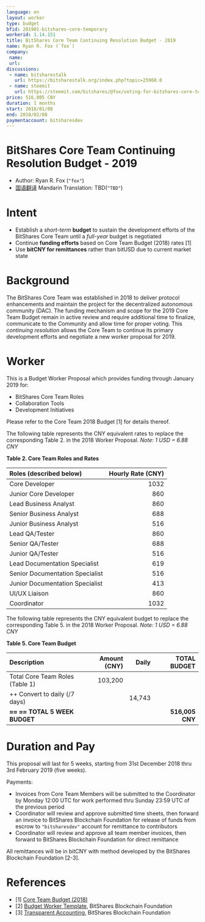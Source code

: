 ```yaml
---
language: en
layout: worker
type: budget
bfid: 201901-bitshares-core-temporary
workerid: 1.14.151
title: BitShares Core Team Continuing Resolution Budget - 2019
name: Ryan R. Fox (`fox`)
company:
 name:
 url:
discussions:
 - name: bitsharestalk
   url: https://bitsharestalk.org/index.php?topic=25968.0
 - name: steemit
   url: https://steemit.com/bitshares/@fox/voting-for-bitshares-core-team-worker-proposal-2018
price: 516,005 CNY
duration: 1 months
start: 2018/01/08
end: 2018/02/08
paymentaccount: bitsharesdev
---
```


BitShares Core Team Continuing Resolution Budget - 2019
=======================================================

* Author: Ryan R. Fox (`"fox"`)
* [国语翻译](mandarin_translation.md) Mandarin Translation: TBD(`"TBD"`)

Intent
======

* Establish a _short-term_ **budget** to sustain the development efforts of the BitShares Core Team until a _full-year_ budget is negotiated
* Continue **funding efforts** based on Core Team Budget (2018) rates [1]
* Use **bitCNY for remittances** rather than bitUSD due to current market state

Background
==========

The BitShares Core Team was established in 2018 to deliver protocol
enhancements and maintain the project for the decentralized autonomous
community (DAC). The funding mechanism and scope for the 2019 Core Team
Budget remain in active review and require additional time to finalize,
communicate to the Community and allow time for proper voting. This
_continuing resolution_ allows the Core Team to continue its primary
development efforts and negotiate a new worker proposal for 2019.

Worker
======

This is a Budget Worker Proposal which provides funding through January 2019 for:
* BitShares Core Team Roles
* Collaboration Tools
* Development Initiatives

Please refer to the Core Team 2018 Budget [1] for details thereof.

The following table represents the CNY equivalent rates to replace the corresponding Table 2. in the 
2018 Worker Proposal. _Note: 1 USD = 6.88 CNY_

**Table 2. Core Team Roles and Rates**

| Roles (described below)         | Hourly Rate (CNY) |
|:------------------------------- | -----------------:|
| Core Developer                  |              1032 |
| Junior Core Developer           |               860 |
| Lead Business Analyst           |               860 |
| Senior Business Analyst         |               688 |
| Junior Business Analyst         |               516 |
| Lead QA/Tester                  |               860 |
| Senior QA/Tester                |               688 |
| Junior QA/Tester                |               516 |
| Lead Documentation Specialist   |               619 |
| Senior Documentation Specialist |               516 |
| Junior Documentation Specialist |               413 |
| UI/UX Liaison                   |               860 |
| Coordinator                     |              1032 |

The following table represents the CNY equivalent budget to replace the corresponding Table 5. in the
2018 Worker Proposal. _Note: 1 USD = 6.88 CNY_

**Table 5. Core Team Budget**

| Description                             | Amount (CNY) | Daily     | TOTAL BUDGET    |
|:--------------------------------------- | ------------:| ---------:| ---------------:|
| Total Core Team Roles (Table 1)         |      103,200 |           |                 |
| ++ Convert to daily (/7 days)           |              |    14,743 |                 |
| **≈≈ ≈≈ TOTAL 5 WEEK BUDGET**           |              |           | **516,005 CNY** |

Duration and Pay
================

This proposal will last for 5 weeks, starting from 31st December 2018 thru 3rd February
2019 (five weeks).

Payments:
* Invoices from Core Team Members will be submitted to the Coordinator by Monday 12:00 UTC for work performed thru Sunday 23:59 UTC of the previous period
* Coordinator will review and approve submitted time sheets, then forward an invoice to BitShares Blockchain Foundation for release of funds from escrow to `"bitsharesdev"` account for remittance to contributors
* Coordinator will review and approve all team member invoices, then forward to BitShares Blockchain Foundation for direct remittance

All remittances will be in bitCNY with method developed by the BitShares Blockchain Foundation [2-3].

References
==========

* [1] [Core Team Budget (2018)](https://www.bitshares.foundation/workers/2018-03-bitshares-core)
* [2] [Budget Worker Template](http://www.bitshares.foundation/worker/), BitShares Blockchain Foundation
* [3] [Transparent Accounting](http://www.bitshares.foundation/accounting), BitShares Blockchain Foundation
